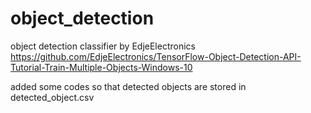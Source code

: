 # object_detection
object detection classifier by EdjeElectronics
https://github.com/EdjeElectronics/TensorFlow-Object-Detection-API-Tutorial-Train-Multiple-Objects-Windows-10

added some codes so that detected objects are stored in detected_object.csv
